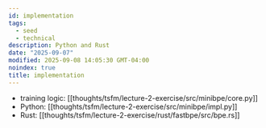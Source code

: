 ```yaml
---
id: implementation
tags:
  - seed
  - technical
description: Python and Rust
date: "2025-09-07"
modified: 2025-09-08 14:05:30 GMT-04:00
noindex: true
title: implementation
---
```


- training logic: [[thoughts/tsfm/lecture-2-exercise/src/minibpe/core.py]]
- Python: [[thoughts/tsfm/lecture-2-exercise/src/minibpe/impl.py]]
- Rust: [[thoughts/tsfm/lecture-2-exercise/rust/fastbpe/src/bpe.rs]]
